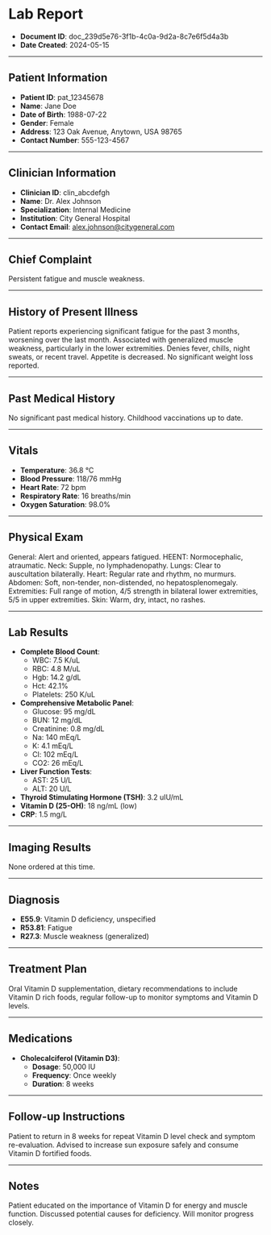 # Lab Report

*   **Document ID**: doc_239d5e76-3f1b-4c0a-9d2a-8c7e6f5d4a3b
*   **Date Created**: 2024-05-15

---

## Patient Information

*   **Patient ID**: pat_12345678
*   **Name**: Jane Doe
*   **Date of Birth**: 1988-07-22
*   **Gender**: Female
*   **Address**: 123 Oak Avenue, Anytown, USA 98765
*   **Contact Number**: 555-123-4567

---

## Clinician Information

*   **Clinician ID**: clin_abcdefgh
*   **Name**: Dr. Alex Johnson
*   **Specialization**: Internal Medicine
*   **Institution**: City General Hospital
*   **Contact Email**: alex.johnson@citygeneral.com

---

## Chief Complaint

Persistent fatigue and muscle weakness.

---

## History of Present Illness

Patient reports experiencing significant fatigue for the past 3 months, worsening over the last month. Associated with generalized muscle weakness, particularly in the lower extremities. Denies fever, chills, night sweats, or recent travel. Appetite is decreased. No significant weight loss reported.

---

## Past Medical History

No significant past medical history. Childhood vaccinations up to date.

---

## Vitals

*   **Temperature**: 36.8 °C
*   **Blood Pressure**: 118/76 mmHg
*   **Heart Rate**: 72 bpm
*   **Respiratory Rate**: 16 breaths/min
*   **Oxygen Saturation**: 98.0%

---

## Physical Exam

General: Alert and oriented, appears fatigued. HEENT: Normocephalic, atraumatic. Neck: Supple, no lymphadenopathy. Lungs: Clear to auscultation bilaterally. Heart: Regular rate and rhythm, no murmurs. Abdomen: Soft, non-tender, non-distended, no hepatosplenomegaly. Extremities: Full range of motion, 4/5 strength in bilateral lower extremities, 5/5 in upper extremities. Skin: Warm, dry, intact, no rashes.

---

## Lab Results

*   **Complete Blood Count**:
    *   WBC: 7.5 K/uL
    *   RBC: 4.8 M/uL
    *   Hgb: 14.2 g/dL
    *   Hct: 42.1%
    *   Platelets: 250 K/uL
*   **Comprehensive Metabolic Panel**:
    *   Glucose: 95 mg/dL
    *   BUN: 12 mg/dL
    *   Creatinine: 0.8 mg/dL
    *   Na: 140 mEq/L
    *   K: 4.1 mEq/L
    *   Cl: 102 mEq/L
    *   CO2: 26 mEq/L
*   **Liver Function Tests**:
    *   AST: 25 U/L
    *   ALT: 20 U/L
*   **Thyroid Stimulating Hormone (TSH)**: 3.2 uIU/mL
*   **Vitamin D (25-OH)**: 18 ng/mL (low)
*   **CRP**: 1.5 mg/L

---

## Imaging Results

None ordered at this time.

---

## Diagnosis

*   **E55.9**: Vitamin D deficiency, unspecified
*   **R53.81**: Fatigue
*   **R27.3**: Muscle weakness (generalized)

---

## Treatment Plan

Oral Vitamin D supplementation, dietary recommendations to include Vitamin D rich foods, regular follow-up to monitor symptoms and Vitamin D levels.

---

## Medications

*   **Cholecalciferol (Vitamin D3)**:
    *   **Dosage**: 50,000 IU
    *   **Frequency**: Once weekly
    *   **Duration**: 8 weeks

---

## Follow-up Instructions

Patient to return in 8 weeks for repeat Vitamin D level check and symptom re-evaluation. Advised to increase sun exposure safely and consume Vitamin D fortified foods.

---

## Notes

Patient educated on the importance of Vitamin D for energy and muscle function. Discussed potential causes for deficiency. Will monitor progress closely.